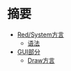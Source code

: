 # 摘要

* [Red/System方言](reds.md)
  * [语法](reds/syntax.md)
* [GUI部分](gui.md)
  * [Draw方言](/GUI/draw.md)


